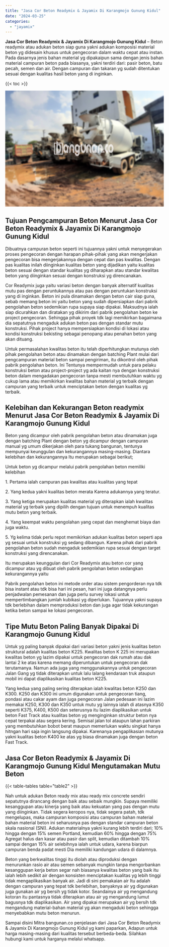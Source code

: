```yaml
---
title: "Jasa Cor Beton Readymix & Jayamix Di Karangmojo Gunung Kidul"
date: "2024-03-25"
categories: 
  - "jayamix"
---
```


**Jasa Cor Beton Readymix & Jayamix Di Karangmojo Gunung Kidul** – Beton readymix atau adukan beton siap guna yakni adukan komposisi material beton yg didesain khusus untuk pengecoran dalam waktu cepat atau instan. Pada dasarnya jenis bahan material yg dipakaipun sama dengan jenis bahan material campuran beton pada biasanya, yakni terdiri dari: pasir beton, batu pecah, semen dan air. Dengan campuran dan takaran yg sudah ditentukan sesuai dengan kualitas hasil beton yang di inginkan.

{{< toc >}}

![Jasa Cor Beton Readymix & Jayamix Di Karangmojo Gunung Kidul](/images/jasa-cor-readymix-20.png)

## Tujuan Pengcampuran Beton Menurut Jasa Cor Beton Readymix & Jayamix Di Karangmojo Gunung Kidul

Dibuatnya campuran beton seperti ini tujuannya yakni untuk menyegerakan proses pengecoran dengan harapan pihak-pihak yang akan mengerjakan pengecoran bisa mengerjakannya dengan cepat dan pas kwalitas. Dengan pas kualitas inilah diinginkan kualitas beton yang dijadikan yaitu kualitas beton sesuai dengan standar kualitas yg diharapkan atau standar kwalitas beton yang diinginkan sesuai dengan konstruksi yg direncanakan.

Cor Readymix juga yaitu variasi beton dengan banyak alternatif kualitas mutu pas dengan peruntukannya atau pas dengan peruntukan konstruksi yang di inginkan. Beton ini pula dinamakan dengan beton cair siap guna, sebab memang beton ini yaitu beton yang sudah dipersiapkan dari pabrik pengolahan beton sedemikian rupa supaya siap dipakai. Maksudnya ialah siap dicurahkan dan diratakan yg dikirim dari pabrik pengolahan beton ke project pengecoran. Sehingga pihak proyek tdk lagi memikirkan bagaimana dia sepatutnya mengaduk adukan beton pas dengan standar mutu konstruksi. Pihak project hanya mempersiapkan kondisi di lokasi atau kondisi konstruksi bekisting sebagai penopang atau penahan beton yang akan dituang.

Untuk permasalahan kwalitas beton itu telah diperhitungkan mutunya oleh pihak pengolahan beton atau dinamakan dengan batching Plant mulai dari pengcampuran material beton sampai pengiriman, itu dikontrol oleh pihak pabrik pengolahan beton. Ini Tentunya mempermudah untuk para pelaku konstruksi beton atau project-project yg ada kaitan nya dengan konstruksi beton dalam mengadakan pengecoran tanpa mesti membutuhkan waktu yg cukup lama atau memikirkan kwalitas bahan material yg terbaik dengan campuran yang terbaik untuk menciptakan beton dengan kualitas yg terbaik.

## Kelebihan dan Kekurangan Beton readymix Menurut Jasa Cor Beton Readymix & Jayamix Di Karangmojo Gunung Kidul

Beton yang dicampur oleh pabrik pengolahan beton atau dinamakan juga dengan batching Plant dengan beton yg dicampur dengan campuran manual yg umum dikerjakan oleh para tukang bangunan, tentunya mempunyai keunggulan dan kekurangannya masing-masing. Diantara kelebihan dan kekurangannya Itu merupakan sebagai berikut;

Untuk beton yg dicampur melalui pabrik pengolahan beton memiliki kelebihan

1\. Pertama ialah campuran pas kwalitas atau kualitas yang tepat

2\. Yang kedua yakni kualitas beton merata Karena adukannya yang teratur.

3\. Yang ketiga merupakan kualitas material yg diterapkan ialah kwalitas material yg terbaik yang dipilih dengan tujuan untuk menempuh kualitas mutu beton yang terbaik.

4\. Yang keempat waktu pengolahan yang cepat dan menghemat biaya dan juga waktu.

5\. Yg kelima tidak perlu repot memikirkan adukan kualitas beton seperti apa yg sesuai untuk konstruksi yg sedang dibangun. Karena pihak dari pabrik pengolahan beton sudah mengaduk sedemikian rupa sesuai dengan target konstruksi yang direncanakan.

Itu merupakan keunggulan dari Cor Readymix atau beton cor yang dicampur atau yg dibuat oleh pabrik pengolahan beton sedangkan kekurangannya yaitu

Pabrik pengolahan beton ini metode order atau sistem pengorderan nya tdk bisa instant atau tdk bisa hari ini pesan, hari ini juga datangnya perlu penjadwalan pemesanan dan juga perlu survey lokasi untuk mempertimbangkan jumlah kubikasi yg diperlukan. Tujuannya yakni supaya tdk berlebihan dalam memproduksi beton dan juga agar tidak kekurangan ketika beton sampai ke lokasi pengecoran.

## Tipe Mutu Beton Paling Banyak Dipakai Di Karangmojo Gunung Kidul

Untuk yg paling banyak dipakai dari variasi beton yakni jenis kualitas beton struktural adalah kualitas beton K225. Kwalitas beton K 225 ini merupakan kwalitas beton yg lazim dipakai untuk pengecoran dak rumah atau dak lantai 2 ke atas karena memang diperuntukan untuk pengecoran dak terutamanya. Namun ada juga yang menggunakannya untuk pengecoran Jalan Gang yg tidak diterapkan untuk lalu lalang kendaraan truk ataupun mobil ini dapat diaplikasikan kualitas beton K225.

Yang kedua yang paling sering diterapkan ialah kwalitas beton K250 dan K300. K250 dan K300 ini umum digunakan untuk pengecoran tiang, pondasi atau cakar ayam dan juga pengecoran Jalan pedesaan ini lazim memakai K250, K300 dan K350 untuk mutu yg lainnya ialah di atasnya K350 seperti K375, K400, K500 dan seterusnya itu lazim diaplikasikan untuk beton Fast Track atau kualitas beton yg menginginkan struktur beton nya cepat terpakai atau segera kering. Semisal jalan tol ataupun lahan parkiran yang membutuhkan bobot berat maupun memerlukan waktu singkat hanya hitngan hari saja ingin langsung dipakai. Karenanya pengaplikasian mutunya yakni kualitas beton K400 ke atas yg biasa dinamakan juga dengan beton Fast Track.

## Jasa Cor Beton Readymix & Jayamix Di Karangmojo Gunung Kidul Mengutamakan Mutu Beton

{{< table-tables table="table2" >}}

Nah untuk adukan Beton ready mix atau ready mix concrete sendiri sepatutnya dirancang dengan baik atau sebaik mungkin. Supaya memiliki kesanggupan atau kinerja yang baik atau kekuatan yang pas dengan mutu yang diinginkan. Tidak segera keropos nya, tidak segera patah, tdk mengelupas, maka campuran komposisi atau campuran bahan material bahan material beton ini seharusnya pas dengan standar campuran beton skala nasional (SNI). Adukan materialnya yakni kurang lebih terdiri dari; 10% hingga dengan 15% semen Portland, kemudian 60% hingga dengan 75% Agregat halus dan kasar atau pasir dan split, kemudian ditambah 10% sampai dengan 15% air selebihnya ialah untuk udara, karena biarpun campuran benda padat mesti Dia memiliki kandungan udara di dalamnya.

Beton yang berkwalitas tinggi itu diolah atau diproduksi dengan menurunkan rasio air atau semen sebanyak mungkin tanpa mengorbankan kesanggupan kerja beton segar nah biasanya kwalitas beton yang baik itu ialah lebih sedikit air dengan konsisten menciptakan kualitas yg lebih tinggi tidak mengaplikasikan banyak air. Jadi di sini pemakaian air Itu adalah dengan campuran yang tepat tdk berlebihan, banyaknya air yg digunakan juga gunakan air yg bersih yg tidak kotor. Seandainya air yg mengandung kotoran itu pantasnya tidak diterapkan atau air yg mengandung lumut bagusnya tdk diaplikasikan. Air yang dipakai merupakan air yg bersih tdk mengandung material-bahan material yg akan mengaduki beton sehingga menyebabkan mutu beton menurun.

Sampai disini Mitra bangunan.co penjelasan dari Jasa Cor Beton Readymix & Jayamix Di Karangmojo Gunung Kidul yg kami paparkan, Adapun untuk harga masing-masing dari kualitas tersebut berbeda-beda. Silahkan hubungi kami untuk harganya melalui whatsapp.
